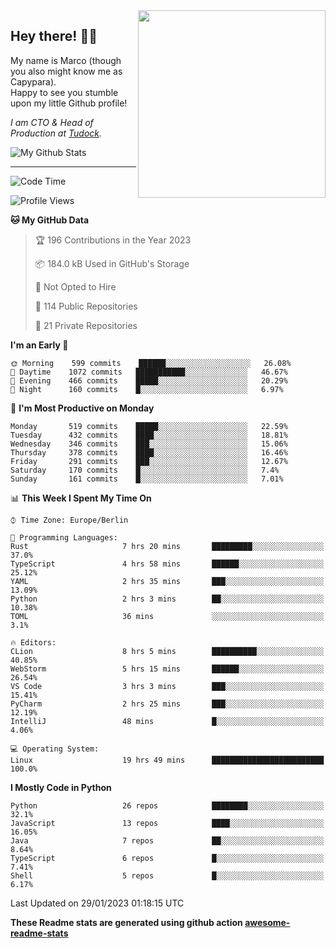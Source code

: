 <img src="https://capypara.de/para_logo.png?a=13" align="right" width="300">

## Hey there! 👋🙃
My name is Marco (though you also might know me as Capypara).  
Happy to see you stumble upon my little Github profile!

*I am CTO & Head of Production at <a href="http://tudock.de">Tudock</a>.*


![My Github Stats](https://github-readme-stats.vercel.app/api?username=theCapypara&show_icons=true&title_color=8ea106&text_color=ffffff&icon_color=8ea106&bg_color=2F343F&hide_border=1)

---
<!--START_SECTION:waka-->
![Code Time](http://img.shields.io/badge/Code%20Time-2%2C088%20hrs%2031%20mins-blue)

![Profile Views](http://img.shields.io/badge/Profile%20Views-0-blue)

**🐱 My GitHub Data** 

> 🏆 196 Contributions in the Year 2023
 > 
> 📦 184.0 kB Used in GitHub's Storage 
 > 
> 🚫 Not Opted to Hire
 > 
> 📜 114 Public Repositories 
 > 
> 🔑 21 Private Repositories  
 > 
**I'm an Early 🐤** 

```text
🌞 Morning    599 commits    ██████░░░░░░░░░░░░░░░░░░░   26.08% 
🌆 Daytime    1072 commits   ███████████░░░░░░░░░░░░░░   46.67% 
🌃 Evening    466 commits    █████░░░░░░░░░░░░░░░░░░░░   20.29% 
🌙 Night      160 commits    █░░░░░░░░░░░░░░░░░░░░░░░░   6.97%

```
📅 **I'm Most Productive on Monday** 

```text
Monday       519 commits    █████░░░░░░░░░░░░░░░░░░░░   22.59% 
Tuesday      432 commits    ████░░░░░░░░░░░░░░░░░░░░░   18.81% 
Wednesday    346 commits    ███░░░░░░░░░░░░░░░░░░░░░░   15.06% 
Thursday     378 commits    ████░░░░░░░░░░░░░░░░░░░░░   16.46% 
Friday       291 commits    ███░░░░░░░░░░░░░░░░░░░░░░   12.67% 
Saturday     170 commits    █░░░░░░░░░░░░░░░░░░░░░░░░   7.4% 
Sunday       161 commits    █░░░░░░░░░░░░░░░░░░░░░░░░   7.01%

```


📊 **This Week I Spent My Time On** 

```text
⌚︎ Time Zone: Europe/Berlin

💬 Programming Languages: 
Rust                     7 hrs 20 mins       █████████░░░░░░░░░░░░░░░░   37.0% 
TypeScript               4 hrs 58 mins       ██████░░░░░░░░░░░░░░░░░░░   25.12% 
YAML                     2 hrs 35 mins       ███░░░░░░░░░░░░░░░░░░░░░░   13.09% 
Python                   2 hrs 3 mins        ██░░░░░░░░░░░░░░░░░░░░░░░   10.38% 
TOML                     36 mins             ░░░░░░░░░░░░░░░░░░░░░░░░░   3.1%

🔥 Editors: 
CLion                    8 hrs 5 mins        ██████████░░░░░░░░░░░░░░░   40.85% 
WebStorm                 5 hrs 15 mins       ██████░░░░░░░░░░░░░░░░░░░   26.54% 
VS Code                  3 hrs 3 mins        ███░░░░░░░░░░░░░░░░░░░░░░   15.41% 
PyCharm                  2 hrs 25 mins       ███░░░░░░░░░░░░░░░░░░░░░░   12.19% 
IntelliJ                 48 mins             █░░░░░░░░░░░░░░░░░░░░░░░░   4.06%

💻 Operating System: 
Linux                    19 hrs 49 mins      █████████████████████████   100.0%

```

**I Mostly Code in Python** 

```text
Python                   26 repos            ████████░░░░░░░░░░░░░░░░░   32.1% 
JavaScript               13 repos            ████░░░░░░░░░░░░░░░░░░░░░   16.05% 
Java                     7 repos             ██░░░░░░░░░░░░░░░░░░░░░░░   8.64% 
TypeScript               6 repos             █░░░░░░░░░░░░░░░░░░░░░░░░   7.41% 
Shell                    5 repos             █░░░░░░░░░░░░░░░░░░░░░░░░   6.17%

```



 Last Updated on 29/01/2023 01:18:15 UTC
<!--END_SECTION:waka-->

**These Readme stats are generated using github action [awesome-readme-stats](https://github.com/anmol098/waka-readme-stats)**

